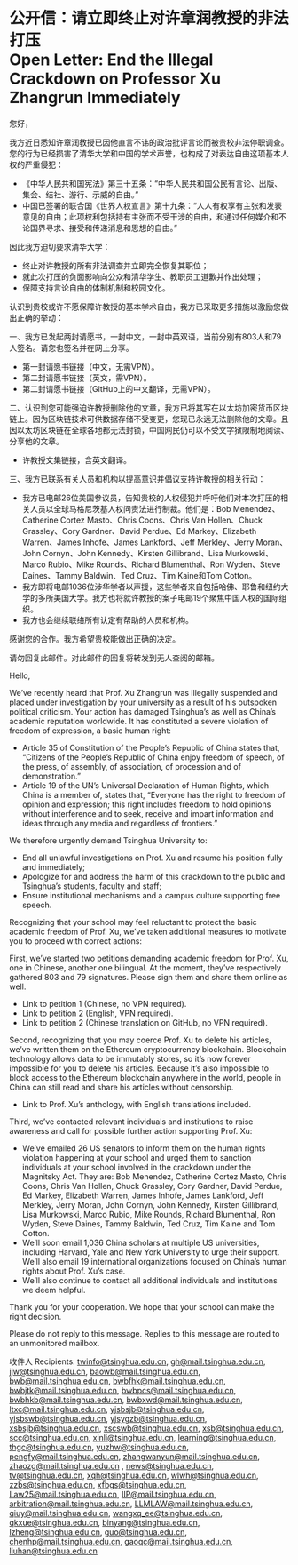 # 公开信：请立即终止对许章润教授的非法打压<br>Open Letter: End the Illegal Crackdown on Professor Xu Zhangrun Immediately

您好，

我方近日悉知许章润教授已因他直言不讳的政治批评言论而被贵校非法停职调查。您的行为已经损害了清华大学和中国的学术声誉，也构成了对表达自由这项基本人权的严重侵犯：

- 《中华人民共和国宪法》第三十五条：“中华人民共和国公民有言论、出版、集会、结社、游行、示威的自由。”
- 中国已签署的联合国《世界人权宣言》第十九条：“人人有权享有主张和发表意见的自由；此项权利包括持有主张而不受干涉的自由，和通过任何媒介和不论国界寻求、接受和传递消息和思想的自由。”

因此我方迫切要求清华大学：

- 终止对许教授的所有非法调查并立即完全恢复其职位；
- 就此次打压的负面影响向公众和清华学生、教职员工道歉并作出处理；
- 保障支持言论自由的体制机制和校园文化。

认识到贵校或许不愿保障许教授的基本学术自由，我方已采取更多措施以激励您做出正确的举动：

一、我方已发起两封请愿书，一封中文，一封中英双语，当前分别有803人和79人签名。请您也签名并在网上分享。

- 第一封请愿书链接（中文，无需VPN）。
- 第二封请愿书链接（英文，需VPN）。
- 第二封请愿书链接（GitHub上的中文翻译，无需VPN）。

二、认识到您可能强迫许教授删除他的文章，我方已将其写在以太坊加密货币区块链上。因为区块链技术可供数据存储不受变更，您现已永远无法删除他的文章。且因以太坊区块链在全球各地都无法封锁，中国网民仍可以不受文字狱限制地阅读、分享他的文章。

- 许教授文集链接，含英文翻译。

三、我方已联系有关人员和机构以提高意识并倡议支持许教授的相关行动：

- 我方已电邮26位美国参议员，告知贵校的人权侵犯并呼吁他们对本次打压的相关人员以全球马格尼茨基人权问责法进行制裁。他们是：Bob Menendez、Catherine Cortez Masto、Chris Coons、Chris Van Hollen、Chuck Grassley、Cory Gardner、David Perdue、Ed Markey、Elizabeth Warren、James Inhofe、James Lankford、Jeff Merkley、Jerry Moran、John Cornyn、John Kennedy、Kirsten Gillibrand、Lisa Murkowski、Marco Rubio、Mike Rounds、Richard Blumenthal、Ron Wyden、Steve Daines、Tammy Baldwin、Ted Cruz、Tim Kaine和Tom Cotton。
- 我方即将电邮1036位涉华学者以声援，这些学者来自包括哈佛、耶鲁和纽约大学的多所美国大学。我方也将就许教授的案子电邮19个聚焦中国人权的国际组织。
- 我方也会继续联络所有认定有帮助的人员和机构。

感谢您的合作。我方希望贵校能做出正确的决定。

请勿回复此邮件。对此邮件的回复将转发到无人查阅的邮箱。

Hello,

We’ve recently heard that Prof. Xu Zhangrun was illegally suspended and placed under investigation by your university as a result of his outspoken political criticism. Your action has damaged Tsinghua’s as well as China’s academic reputation worldwide. It has constituted a severe violation of freedom of expression, a basic human right:

- Article 35 of Constitution of the People’s Republic of China states that, “Citizens of the People’s Republic of China enjoy freedom of speech, of the press, of assembly, of association, of procession and of demonstration.”
- Article 19 of the UN’s Universal Declaration of Human Rights, which China is a member of, states that, “Everyone has the right to freedom of opinion and expression; this right includes freedom to hold opinions without interference and to seek, receive and impart information and ideas through any media and regardless of frontiers.”

We therefore urgently demand Tsinghua University to:

- End all unlawful investigations on Prof. Xu and resume his position fully and immediately;
- Apologize for and address the harm of this crackdown to the public and Tsinghua’s students, faculty and staff;
- Ensure institutional mechanisms and a campus culture supporting free speech.

Recognizing that your school may feel reluctant to protect the basic academic freedom of Prof. Xu, we’ve taken additional measures to motivate you to proceed with correct actions:

First, we’ve started two petitions demanding academic freedom for Prof. Xu, one in Chinese, another one bilingual. At the moment, they’ve respectively gathered 803 and 79 signatures. Please sign them and share them online as well.

- Link to petition 1 (Chinese, no VPN required).
- Link to petition 2 (English, VPN required).
- Link to petition 2 (Chinese translation on GitHub, no VPN required).

Second, recognizing that you may coerce Prof. Xu to delete his articles, we’ve written them on the Ethereum cryptocurrency blockchain. Blockchain technology allows data to be immutably stores, so it’s now forever impossible for you to delete his articles. Because it’s also impossible to block access to the Ethereum blockchain anywhere in the world, people in China can still read and share his articles without censorship.

- Link to Prof. Xu’s anthology, with English translations included.

Third, we’ve contacted relevant individuals and institutions to raise awareness and call for possible further action supporting Prof. Xu:

- We’ve emailed 26 US senators to inform them on the human rights violation happening at your school and urged them to sanction individuals at your school involved in the crackdown under the Magnitsky Act. They are: Bob Menendez, Catherine Cortez Masto, Chris Coons, Chris Van Hollen, Chuck Grassley, Cory Gardner, David Perdue, Ed Markey, Elizabeth Warren, James Inhofe, James Lankford, Jeff Merkley, Jerry Moran, John Cornyn, John Kennedy, Kirsten Gillibrand, Lisa Murkowski, Marco Rubio, Mike Rounds, Richard Blumenthal, Ron Wyden, Steve Daines, Tammy Baldwin, Ted Cruz, Tim Kaine and Tom Cotton.
- We’ll soon email 1,036 China scholars at multiple US universities, including Harvard, Yale and New York University to urge their support. We’ll also email 19 international organizations focused on China’s human rights about Prof. Xu’s case.
- We’ll also continue to contact all additional individuals and institutions we deem helpful.

Thank you for your cooperation. We hope that your school can make the right decision.

Please do not reply to this message. Replies to this message are routed to an unmonitored mailbox.

收件人 Recipients: twinfo@tsinghua.edu.cn, gh@mail.tsinghua.edu.cn, jjw@tsinghua.edu.cn, baowb@mail.tsinghua.edu.cn, bwb@mail.tsinghua.edu.cn, bwbfhk@mail.tsinghua.edu.cn, bwbjtk@mail.tsinghua.edu.cn, bwbpcs@mail.tsinghua.edu.cn, bwbhkb@mail.tsinghua.edu.cn, bwbxwd@mail.tsinghua.edu.cn, ltxc@mail.tsinghua.edu.cn, yjsbsjb@tsinghua.edu.cn, yjsbswb@tsinghua.edu.cn, yjsygzb@tsinghua.edu.cn, xsbsjb@tsinghua.edu.cn, xscswb@tsinghua.edu.cn, xsb@tsinghua.edu.cn, scc@tsinghua.edu.cn, xinli@tsinghua.edu.cn, learning@tsinghua.edu.cn, thgc@tsinghua.edu.cn, yuzhw@tsinghua.edu.cn, pengfy@mail.tsinghua.edu.cn, zhangwanyun@mail.tsinghua.edu.cn, zhaozg@mail.tsinghua.edu.cn , news@tsinghua.edu.cn, tv@tsinghua.edu.cn, xqh@tsinghua.edu.cn, wlwh@tsinghua.edu.cn, zzbs@tsinghua.edu.cn, xfbgs@tsinghua.edu.cn, Law25@mail.tsinghua.edu.cn, IIP@mail.tsinghua.edu.cn, arbitration@mail.tsinghua.edu.cn, LLMLAW@mail.tsinghua.edu.cn, qiuy@mail.tsinghua.edu.cn, wangxq_ee@tsinghua.edu.cn, qkxue@tsinghua.edu.cn, binyang@tsinghua.edu.cn, lzheng@tsinghua.edu.cn, guo@tsinghua.edu.cn, chenhp@mail.tsinghua.edu.cn, gaoqc@mail.tsinghua.edu.cn, liuhan@tsinghua.edu.cn
